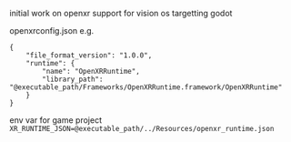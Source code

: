 initial work on openxr support for vision os targetting godot

openxrconfig.json e.g.
```
{
    "file_format_version": "1.0.0",
    "runtime": {
        "name": "OpenXRRuntime",
        "library_path": "@executable_path/Frameworks/OpenXRRuntime.framework/OpenXRRuntime"
    }
}
```

env var for game project
`XR_RUNTIME_JSON=@executable_path/../Resources/openxr_runtime.json`

